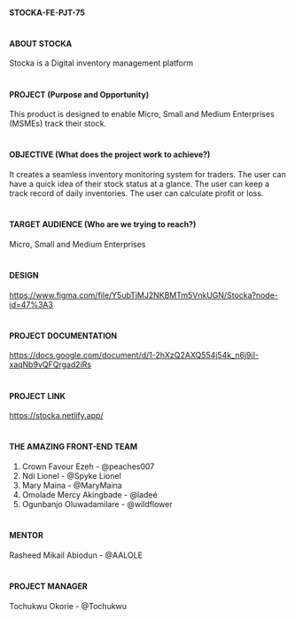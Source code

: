 #### STOCKA-FE-PJT-75
#
#### ABOUT STOCKA

Stocka is a Digital inventory management platform
#
#### PROJECT (Purpose and Opportunity)

This product is designed to enable Micro, Small and Medium Enterprises (MSMEs) track their stock.
#
#### OBJECTIVE (What does the project work to achieve?)

It creates a seamless inventory monitoring system for traders. 
The user can have a quick idea of their stock status at a glance. 
The user can keep a track record of daily inventories.
The user can calculate profit or loss.
#
#### TARGET AUDIENCE (Who are we trying to reach?)

Micro, Small and Medium Enterprises
#
#### DESIGN

https://www.figma.com/file/Y5ubTjMJ2NKBMTm5VnkUGN/Stocka?node-id=47%3A3
#
#### PROJECT DOCUMENTATION

https://docs.google.com/document/d/1-2hXzQ2AXQ554j54k_n6j9iI-xaqNb9vQFQrgad2iRs
#
#### PROJECT LINK
https://stocka.netlify.app/
#
#### THE AMAZING FRONT-END TEAM

1. Crown Favour Ezeh - @peaches007
2. Ndi Lionel - @Spyke Lionel
3. Mary Maina - @MaryMaina
4. Omolade Mercy Akingbade - @ladeé
5. Ogunbanjo Oluwadamilare - @wildflower
#
#### MENTOR
Rasheed Mikail Abiodun - @AALOLE
#
#### PROJECT MANAGER
Tochukwu Okorie - @Tochukwu
